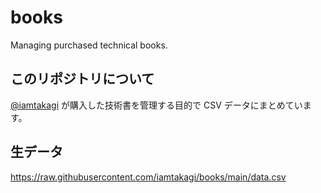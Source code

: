 # books
Managing purchased technical books.

## このリポジトリについて
[@iamtakagi](https://gtihub.com/iamtakagi) が購入した技術書を管理する目的で CSV データにまとめています。

## 生データ
https://raw.githubusercontent.com/iamtakagi/books/main/data.csv